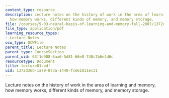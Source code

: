 ```yaml
---
content_type: resource
description: Lecture notes on the history of work in the area of learning and memory,
  how memory works, different kinds of memory, and memory storage.
file: /courses/9-03-neural-basis-of-learning-and-memory-fall-2007/1372d36b1a79873a1440fce61811ec31_lecture01.pdf
file_type: application/pdf
learning_resource_types:
- Lecture Notes
ocw_type: OCWFile
parent_title: Lecture Notes
parent_type: CourseSection
parent_uid: 63f1e908-6aa6-5d81-66e8-740c7b6e4d6c
resourcetype: Document
title: lecture01.pdf
uid: 1372d36b-1a79-873a-1440-fce61811ec31
---
```

Lecture notes on the history of work in the area of learning and memory, how memory works, different kinds of memory, and memory storage.

